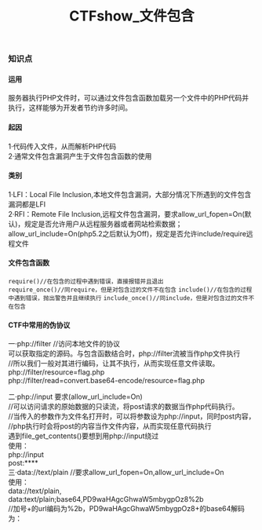 ﻿---
layout: post
title: CTFshow_文件包含
---    

### 知识点

#### 运用
服务器执行PHP文件时，可以通过文件包含函数加载另一个文件中的PHP代码并执行，这样能够为开发者节约许多时间。

#### 起因
1·代码传入文件，从而解析PHP代码   
2·通常文件包含漏洞产生于文件包含函数的使用  

#### 类别
1·LFI：Local File Inclusion,本地文件包含漏洞，大部分情况下所遇到的文件包含漏洞都是LFI  
2·RFI：Remote File Inclusion,远程文件包含漏洞，要求allow_url_fopen=On(默认)，规定是否允许用户从远程服务器或者网站检索数据；allow_url_include=On(php5.2之后默认为Off)，规定是否允许include/require远程文件   

#### 文件包含函数  
`require()//在包含的过程中遇到错误，直接报错并且退出`  
`require_once()//同require，但是对包含过的文件不在包含`
`include()//在包含的过程中遇到错误，抛出警告并且继续执行`
`include_once()//同include，但是对包含过的文件不在包含`

#### CTF中常用的伪协议
一·php://filter		//访问本地文件的协议   
  可以获取指定的源码。与包含函数结合时，php://filter流被当作php文件执行   
//所以我们一般对其进行编码，让其不执行，从而实现任意文件读取。    
  php://filter/resource=flag.php   
  php://filter/read=convert.base64-encode/resource=flag.php   

二·php://input	要求(allow_url_include=On)    
  //可以访问请求的原始数据的只读流，将post请求的数据当作php代码执行。   
  //当传入的参数作为文件名打开时，可以将参数设为php://input，同时post内容，   
  //php执行时会将post的内容当作文件内容，从而实现任意代码执行   
  遇到file_get_contents()要想到用php://input绕过   
使用：   
  php://input   
  post:****   
三·data://text/plain		//要求allow_url_fopen=On,allow_url_include=On    
  使用：    
    data://text/plain,<?php phpinfo();?>   
    data:text/plain;base64,PD9waHAgcGhwaW5mbygpOz8%2b   
    //加号+的url编码为%2b，PD9waHAgcGhwaW5mbygpOz8+的base64解码为：<?php phpinfo();?>     
     